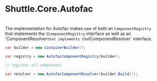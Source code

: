 # Shuttle.Core.Autofac

# 

The implementation for Autofac makes use of both an `ComponentRegistry` that implements the `IComponentRegistry` interface as well as an 'ComponentResolver` that implements the `IComponentResolver` interface.

~~~c#
var builder = new ContainerBuilder();

var registry = new AutofacComponentRegistry(builder);

// register all components

var resolver = new AutofacComponentResolver(builder.Build());
~~~




